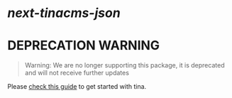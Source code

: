 # _next-tinacms-json_

# DEPRECATION WARNING

> Warning: We are no longer supporting this package, it is deprecated and will not receive further updates

Please [check this guide](https://tina.io/docs/setup-overview/) to get started with tina.
